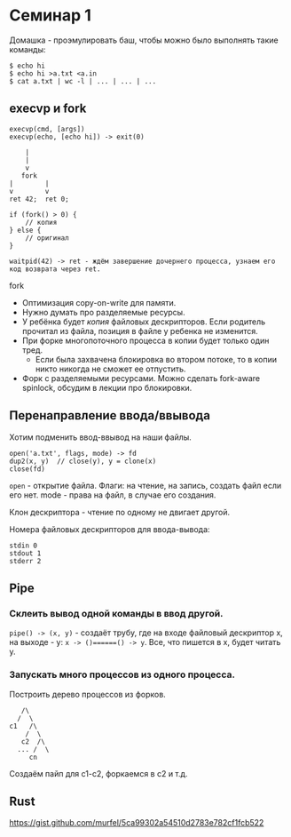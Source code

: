 # Семинар 1

Домашка - проэмулировать баш, чтобы можно было выполнять такие команды:
```
$ echo hi
$ echo hi >a.txt <a.in
$ cat a.txt | wc -l | ... | ... | ...
```

## execvp и fork
```
execvp(cmd, [args])
execvp(echo, [echo hi]) -> exit(0)

    |
    |
    v
   fork
|        |
v        v
ret 42;  ret 0;

if (fork() > 0) {
    // копия
} else {
    // оригинал
}

waitpid(42) -> ret - ждём завершение дочернего процесса, узнаем его код возврата через ret.
```

fork
- Оптимизация copy-on-write для памяти.
- Нужно думать про разделяемые ресурсы.
- У ребёнка будет _копия_ файловых дескрипторов. Если родитель прочитал из файла, позиция в файле у ребенка не изменится.
- При форке многопоточного процесса в копии будет только один тред.
  - Если была захвачена блокировка во втором потоке, то в копии никто никогда не сможет ее отпустить.
- Форк с разделяемыми ресурсами. Можно сделать fork-aware spinlock, обсудим в лекции про блокировки.

## Перенаправление ввода/ввывода
Хотим подменить ввод-ввывод на наши файлы.

```
open('a.txt', flags, mode) -> fd
dup2(x, y)  // close(y), y = clone(x)
close(fd)
```

`open` - открытие файла. Флаги: на чтение, на запись, создать файл если его нет. mode - права на файл, в случае его создания.

Клон дескриптора - чтение по одному не двигает другой.

Номера файловых дескрипторов для ввода-вывода:
```
stdin 0
stdout 1
stderr 2
```

## Pipe
### Склеить вывод одной команды в ввод другой.

`pipe() -> (x, y)` - создаёт трубу, где на входе файловый дескриптор x, на выходе - y: `x -> ()======() -> y`. Все, что пишется в x, будет читать y.

### Запускать много процессов из одного процесса.
Построить дерево процессов из форков.
```
   /\
  /  \
c1   /\
    /  \
   c2  /\
  ... /  \
     cn
```
Создаём пайп для c1-c2, форкаемся в c2 и т.д.

## Rust
https://gist.github.com/murfel/5ca99302a54510d2783e782cf1fcb522

